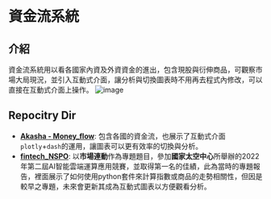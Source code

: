 # 資金流系統
## 介紹
資金流系統用以看各國家內資及外資資金的進出，包含現股與衍伸商品，可觀察市場大局現況，並引入互動式介面，讓分析與切換圖表時不用再去程式內修改，可以直接在互動式介面上操作。
![image](https://github.com/JulianLee310514065/SideProject--Akasha/assets/101493861/4bacb3ee-dc2d-4a17-b5d8-8cfc47c05ac9)

## Repocitry Dir

* **[Akasha - Money_flow](https://github.com/JulianLee310514065/SideProject--Akasha/tree/main/Akasha%20-%20Money_flow_system/Akasha%20-%20Money_flow)**: 包含各國的資金流，也展示了互動式介面`plotly`+`dash`的運用，讓圖表可以更有效率的切換與分析。
* **[fintech_NSPO](https://github.com/JulianLee310514065/Complete-Project/tree/main/fintech_NSPO)**: 以**市場連動**作為專題題目，參加**國家太空中心**所舉辦的2022年第二屆AI智能雲端運算應用競賽，並取得第一名的佳績，此為當時的專題報告，裡面展示了如何使用python套件來計算指數或商品的走勢相關性，但因是較早之專題，未來會更新其成為互動式圖表以方便觀看分析。
